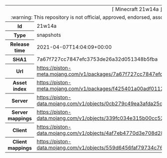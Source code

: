 <html><table>
<tr><td colspan="2" align="center"><img width="0" height="0"><br/>⌈ Minecraft 21w14a ⌋<br/><img width="0" height="0"></td></tr>
<tr><td colspan="2" align="center"><img width="0" height="0"><br/>
:warning: This repository is not official, approved, endorsed, associated or connected with Mojang :warning:
<br/><img width="0" height="0"></td></tr>
<tr><th>Id</th><td>21w14a</td></tr>
<tr><th>Type</th><td>snapshots</td></tr>
<tr><th>Release time</th><td>2021-04-07T14:04:09+00:00</td></tr>
<tr><th>SHA1</th><td>7a67f727cc7847efc3753de26a32d051348b5fba</td></tr>
<tr><th>Url</th><td><a href="https://piston-meta.mojang.com/v1/packages/7a67f727cc7847efc3753de26a32d051348b5fba/21w14a.json">https://piston-meta.mojang.com/v1/packages/7a67f727cc7847efc3753de26a32d051348b5fba/21w14a.json</a></td></tr>
<tr><th>Asset index</th><td><a href="https://piston-meta.mojang.com/v1/packages/f425401a00adf0112fde624ee80c66333530f8a1/1.17.json">https://piston-meta.mojang.com/v1/packages/f425401a00adf0112fde624ee80c66333530f8a1/1.17.json</a></td></tr>
<tr><th>Server</th><td><a href="https://piston-data.mojang.com/v1/objects/0cb279c49ea3afda25c9d7257bef650e8dc17429/server.jar">https://piston-data.mojang.com/v1/objects/0cb279c49ea3afda25c9d7257bef650e8dc17429/server.jar</a></td></tr>
<tr><th>Server mappings</th><td><a href="https://piston-data.mojang.com/v1/objects/339fc034e315b00cc524ba9f9d08ab8e71f831ad/server.txt">https://piston-data.mojang.com/v1/objects/339fc034e315b00cc524ba9f9d08ab8e71f831ad/server.txt</a></td></tr>
<tr><th>Client</th><td><a href="https://piston-data.mojang.com/v1/objects/4af7eb4770d3e708d287db3bf023d4bbc60465b0/client.jar">https://piston-data.mojang.com/v1/objects/4af7eb4770d3e708d287db3bf023d4bbc60465b0/client.jar</a></td></tr>
<tr><th>Client mappings</th><td><a href="https://piston-data.mojang.com/v1/objects/559d6456faf79734c7663513d5d27368a5288daf/client.txt">https://piston-data.mojang.com/v1/objects/559d6456faf79734c7663513d5d27368a5288daf/client.txt</a></td></tr>
</table></html>
